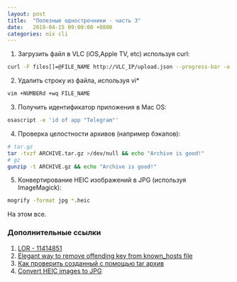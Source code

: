 ```yaml
---
layout: post
title:  "Полезные однострочники - часть 3"
date:   2019-04-15 09:00:00 +0800
categories: nix cli
---
```


1. Загрузить файл в VLC (iOS,Apple TV, etc) используя curl:
```sh
curl -F files[]=@FILE_NAME http://VLC_IP/upload.json --progress-bar -o /dev/stdout
```
2. Удалить строку из файла, используя vi*
```sh
vim +NUMBERd +wq FILE_NAME
```
3. Получить идентификатор приложения в Mac OS:
```sh
osascript -e 'id of app "Telegram"'
```
4. Проверка целостности архивов (например бэкапов):
```sh
# tar.gz
tar -tvzf ARCHIVE.tar.gz >/dev/null && echo "Archive is good!"
# gz
gunzip -t ARCHIVE.gz && echo "Archive is good!"
```
5. Конвертирование HEIC изображений в JPG (используя ImageMagick):
```sh
mogrify -format jpg *.heic
```

На этом все.

### Дополнительные ссылки

1. [LOR - 11414851](https://www.linux.org.ru/forum/admin/11414851)
2. [Elegant way to remove offending key from known_hosts file](https://coderwall.com/p/xij9gq/elegant-way-to-remove-offending-key-from-known-hosts-file)
3. [Как проверить созданный с помощью tar архив](http://itman.in/tar-check-archive/)
4. [Convert HEIC images to JPG](https://zwbetz.com/convert-heic-images-to-jpg/)
